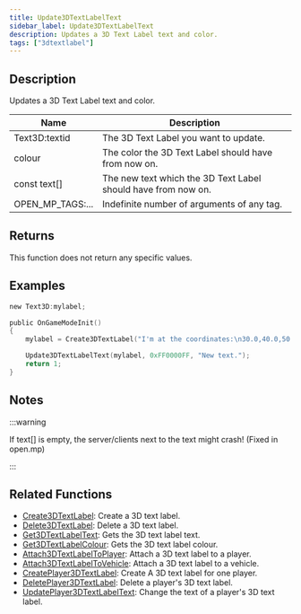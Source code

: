 ```yaml
---
title: Update3DTextLabelText
sidebar_label: Update3DTextLabelText
description: Updates a 3D Text Label text and color.
tags: ["3dtextlabel"]
---
```


## Description

Updates a 3D Text Label text and color.

| Name             | Description                                                   |
| ---------------- | ------------------------------------------------------------- |
| Text3D:textid    | The 3D Text Label you want to update.                         |
| colour           | The color the 3D Text Label should have from now on.          |
| const text[]     | The new text which the 3D Text Label should have from now on. |
| OPEN_MP_TAGS:... | Indefinite number of arguments of any tag.                    |

## Returns

This function does not return any specific values.

## Examples

```c
new Text3D:mylabel;

public OnGameModeInit()
{
    mylabel = Create3DTextLabel("I'm at the coordinates:\n30.0,40.0,50.0", 0x008080FF, 30.0, 40.0, 50.0, 40.0, 0);

    Update3DTextLabelText(mylabel, 0xFF0000FF, "New text.");
    return 1;
}
```

## Notes

:::warning

If text[] is empty, the server/clients next to the text might crash! (Fixed in open.mp)

:::

## Related Functions

- [Create3DTextLabel](Create3DTextLabel): Create a 3D text label.
- [Delete3DTextLabel](Delete3DTextLabel): Delete a 3D text label.
- [Get3DTextLabelText](Get3DTextLabelText): Gets the 3D text label text.
- [Get3DTextLabelColour](Get3DTextLabelColour): Gets the 3D text label colour.
- [Attach3DTextLabelToPlayer](Attach3DTextLabelToPlayer): Attach a 3D text label to a player.
- [Attach3DTextLabelToVehicle](Attach3DTextLabelToVehicle): Attach a 3D text label to a vehicle.
- [CreatePlayer3DTextLabel](CreatePlayer3DTextLabel): Create A 3D text label for one player.
- [DeletePlayer3DTextLabel](DeletePlayer3DTextLabel): Delete a player's 3D text label.
- [UpdatePlayer3DTextLabelText](UpdatePlayer3DTextLabelText): Change the text of a player's 3D text label.

